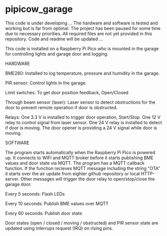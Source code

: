 # pipicow_garage

This code is under developing ...
The hardware and software is tested and working but is far from optimal.
The project has been paused for some time due to necessary priorities.
All required files are not yet provided in this repository.
Code and readme will be updated ...


This code is installed on a Raspberry Pi Pico who is mounted in the garage
for controlling lights and garage door and logging.

HARDWARE

BME280:
Installed to log temperature, pressure and humidity in the garage.

PIR sensor:
Control lights in the garage.

Limit switches:
To get door position feedback,  Open/Closed

Through beam sensor (laser):
Laser sensor to detect obstructions for the door to prevent remote operation if door is obstructed.

Relays:
One 3.3 V is installed to trigger door operation, Start/Stop.
One 12 V relay to control signal from laser sensor.
One 24 V relay is installed to detect if door is moving. The door opener is providing a 24 V signal while door is moving.


SOFTWARE

The program starts automatically when the Raspberry Pi Pico is powered up.
It connects to WIFI and MQTT broker before it starts publishing BME values and door state via MQTT.
The program has a MQTT callback function. If the function recieves MQTT message including the string "OTA" it starts over the air update
from eighter github repository or local HTTP-server. Other messages will trigger the door relay to open/stop/close the garage door.

Every 5 seconds:   Flash LEDs

Every 10 seconds:  Publish BME values over MQTT

Every 60 seconds:  Publish door state

Door states (open / closed / moving / obstructed) and PIR sensor state
are updated using interrups request (IRQ) on rising pins.
